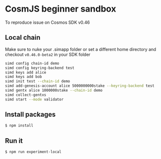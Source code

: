 # CosmJS beginner sandbox

To reproduce issue on Cosmos SDK v0.46

## Local chain
Make sure to nuke your .simapp folder or set a different home directory and checkout `v0.46.0-beta2` in your SDK folder

```sh
simd config chain-id demo
simd config keyring-backend test
simd keys add alice
simd keys add bob
simd init test --chain-id demo
simd add-genesis-account alice 5000000000stake --keyring-backend test
simd gentx alice 1000000stake --chain-id demo
simd collect-gentxs
simd start --mode validator
```

## Install packages

```sh
$ npm install
```

## Run it

```sh
$ npm run experiment-local
```
